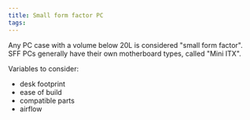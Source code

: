 ```yaml
---
title: Small form factor PC
tags:
---
```

Any PC case with a volume below 20L is considered "small form factor". SFF PCs generally have their own motherboard types, called "Mini ITX".

Variables to consider:
- desk footprint
- ease of build
- compatible parts
- airflow